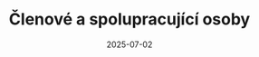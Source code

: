 ---
title: "Členové a spolupracující osoby"
date: 2025-07-02
slug: "members"
showPagination: false
showDate: false
showAuthor: false
showAuthorBottom: false
authors:
  - "roman"
  - "leos"
  - "milan"
  - "ivo"
  - "denis"
  - "tom"
showAuthorsBadges : false
showHero: true
---